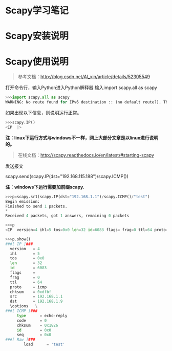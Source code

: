 Scapy学习笔记
=====

# Scapy安装说明

# Scapy使用说明
> 参考文档：http://blog.csdn.net/Al_xin/article/details/52305549

打开命令行，输入Python进入Python解释器
输入import scapy.all as scapy 

```python
>>>import scapy.all as scapy
WARNING: No route found for IPv6 destination :: (no default route?). This affects only IPv6
```

如果出现以下信息，则说明运行正常。
```python
>>>scapy.IP()
<IP  |>
```

**注：linux下运行方式与windows不一样，网上大部分文章是以linux进行说明的。**

> 在线文档：http://scapy.readthedocs.io/en/latest/#starting-scapy

发送报文

scapy.send(scapy.IP(dst="192.168.115.188")/scapy.ICMP())

**注：windows下运行需要加前缀scapy.**
```python
>>>p=scapy.sr1(scapy.IP(dst="192.168.1.1")/scapy.ICMP()/"test")
Begin emission:
Finished to send 1 packets.
*
Received 4 packets, got 1 answers, remaining 0 packets

>>>p
<IP  version=4 ihl=5 tos=0x0 len=32 id=6083 flags= frag=0 ttl=64 proto=icmp chksum=0xdfbf src=192.168.1.1 dst=192.168.1.9 options=[] |<ICMP  type=echo-reply code=0 chksum=0x1826 id=0x0 seq=0x0 |<Raw  load='test' |>>>

>>>p.show()
###[ IP ]###
  version   = 4
  ihl       = 5
  tos       = 0x0
  len       = 32
  id        = 6083
  flags     = 
  frag      = 0
  ttl       = 64
  proto     = icmp
  chksum    = 0xdfbf
  src       = 192.168.1.1
  dst       = 192.168.1.9
  \options   \
###[ ICMP ]###
     type      = echo-reply
     code      = 0
     chksum    = 0x1826
     id        = 0x0
     seq       = 0x0
###[ Raw ]###
        load      = 'test'
```
